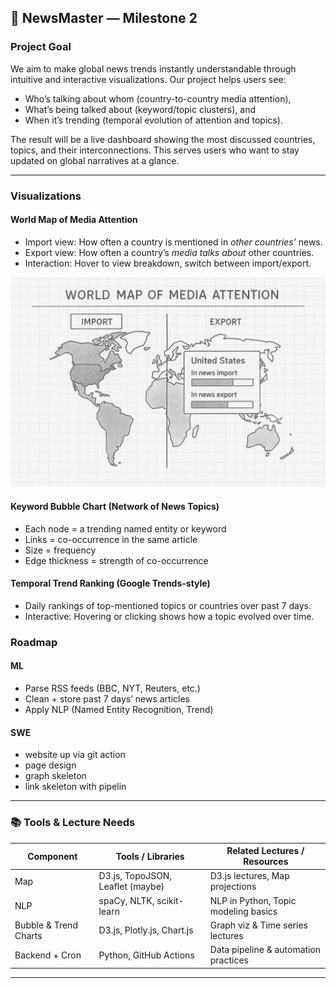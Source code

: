 ## 📰 NewsMaster — Milestone 2

### Project Goal

We aim to make global news trends instantly understandable through intuitive and interactive visualizations. Our project helps users see:

- Who’s talking about whom (country-to-country media attention),
- What’s being talked about (keyword/topic clusters), and
- When it’s trending (temporal evolution of attention and topics).

The result will be a live dashboard showing the most discussed countries, topics, and their interconnections. This serves users who want to stay updated on global narratives at a glance.

---

### Visualizations

#### World Map of Media Attention

- Import view: How often a country is mentioned in *other countries’* news.
- Export view: How often a country’s *media talks about* other countries.
- Interaction: Hover to view breakdown, switch between import/export.

![World Map Visualization](res/world_map.png)

#### Keyword Bubble Chart (Network of News Topics)

- Each node = a trending named entity or keyword
- Links = co-occurrence in the same article
- Size = frequency
- Edge thickness = strength of co-occurrence

#### Temporal Trend Ranking (Google Trends-style)

- Daily rankings of top-mentioned topics or countries over past 7 days.
- Interactive: Hovering or clicking shows how a topic evolved over time.

### Roadmap

#### ML

- Parse RSS feeds (BBC, NYT, Reuters, etc.)
- Clean + store past 7 days’ news articles
- Apply NLP (Named Entity Recognition, Trend)
  
#### SWE

- website up via git action
- page design
- graph skeleton
- link skeleton with pipelin

---

### 📚 Tools & Lecture Needs

| Component               | Tools / Libraries                | Related Lectures / Resources          |
|------------------------|----------------------------------|----------------------------------------|
| Map                    | D3.js, TopoJSON, Leaflet (maybe) | D3.js lectures, Map projections       |
| NLP                    | spaCy, NLTK, scikit-learn        | NLP in Python, Topic modeling basics  |
| Bubble & Trend Charts  | D3.js, Plotly.js, Chart.js       | Graph viz & Time series lectures      |
| Backend + Cron         | Python, GitHub Actions           | Data pipeline & automation practices  |

---

